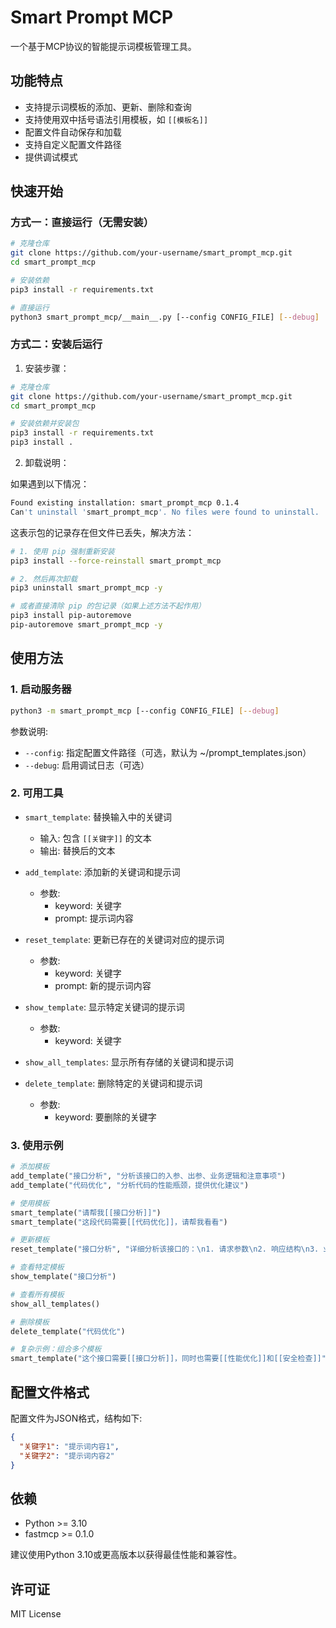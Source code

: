 # Smart Prompt MCP

一个基于MCP协议的智能提示词模板管理工具。

## 功能特点

- 支持提示词模板的添加、更新、删除和查询
- 支持使用双中括号语法引用模板，如 `[[模板名]]`
- 配置文件自动保存和加载
- 支持自定义配置文件路径
- 提供调试模式

## 快速开始

### 方式一：直接运行（无需安装）

```bash
# 克隆仓库
git clone https://github.com/your-username/smart_prompt_mcp.git
cd smart_prompt_mcp

# 安装依赖
pip3 install -r requirements.txt

# 直接运行
python3 smart_prompt_mcp/__main__.py [--config CONFIG_FILE] [--debug]
```

### 方式二：安装后运行

1. 安装步骤：
```bash
# 克隆仓库
git clone https://github.com/your-username/smart_prompt_mcp.git
cd smart_prompt_mcp

# 安装依赖并安装包
pip3 install -r requirements.txt
pip3 install .
```

2. 卸载说明：

如果遇到以下情况：
```bash
Found existing installation: smart_prompt_mcp 0.1.4
Can't uninstall 'smart_prompt_mcp'. No files were found to uninstall.
```

这表示包的记录存在但文件已丢失，解决方法：
```bash
# 1. 使用 pip 强制重新安装
pip3 install --force-reinstall smart_prompt_mcp

# 2. 然后再次卸载
pip3 uninstall smart_prompt_mcp -y

# 或者直接清除 pip 的包记录（如果上述方法不起作用）
pip3 install pip-autoremove
pip-autoremove smart_prompt_mcp -y
```

## 使用方法

### 1. 启动服务器

```bash
python3 -m smart_prompt_mcp [--config CONFIG_FILE] [--debug]
```

参数说明:
- `--config`: 指定配置文件路径（可选，默认为 ~/prompt_templates.json）
- `--debug`: 启用调试日志（可选）

### 2. 可用工具

- `smart_template`: 替换输入中的关键词
  - 输入: 包含 `[[关键字]]` 的文本
  - 输出: 替换后的文本

- `add_template`: 添加新的关键词和提示词
  - 参数: 
    - keyword: 关键字
    - prompt: 提示词内容

- `reset_template`: 更新已存在的关键词对应的提示词
  - 参数:
    - keyword: 关键字
    - prompt: 新的提示词内容

- `show_template`: 显示特定关键词的提示词
  - 参数:
    - keyword: 关键字

- `show_all_templates`: 显示所有存储的关键词和提示词

- `delete_template`: 删除特定的关键词和提示词
  - 参数:
    - keyword: 要删除的关键字

### 3. 使用示例

```python
# 添加模板
add_template("接口分析", "分析该接口的入参、出参、业务逻辑和注意事项")
add_template("代码优化", "分析代码的性能瓶颈，提供优化建议")

# 使用模板
smart_template("请帮我[[接口分析]]")
smart_template("这段代码需要[[代码优化]]，请帮我看看")

# 更新模板
reset_template("接口分析", "详细分析该接口的：\n1. 请求参数\n2. 响应结构\n3. 业务流程\n4. 异常处理\n5. 性能考虑")

# 查看特定模板
show_template("接口分析")

# 查看所有模板
show_all_templates()

# 删除模板
delete_template("代码优化")

# 复杂示例：组合多个模板
smart_template("这个接口需要[[接口分析]]，同时也需要[[性能优化]]和[[安全检查]]")
```

## 配置文件格式

配置文件为JSON格式，结构如下:

```json
{
  "关键字1": "提示词内容1",
  "关键字2": "提示词内容2"
}
```

## 依赖

- Python >= 3.10
- fastmcp >= 0.1.0

建议使用Python 3.10或更高版本以获得最佳性能和兼容性。

## 许可证

MIT License

